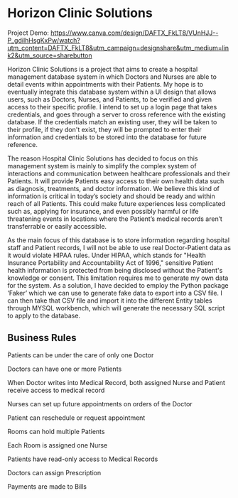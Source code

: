 # Horizon Clinic Solutions

Project Demo: https://www.canva.com/design/DAFTX_FkLT8/VUnHJJ--P_gdilhHsgKxPw/watch?utm_content=DAFTX_FkLT8&utm_campaign=designshare&utm_medium=link2&utm_source=sharebutton

Horizon Clinic Solutions is a project that aims to create a hospital management database system in which Doctors and Nurses are able to detail events within appointments with their Patients. My hope is to eventually integrate this database system within a UI design that allows users, such as Doctors, Nurses, and Patients, to be verified and given access to their specific profile. I intend to set up a login page that takes credentials, and goes through a server to cross reference with the existing database. If the credentials match an existing user, they will be taken to their profile, if they don't exist, they will be prompted to enter their information and credentials to be stored into the database for future reference.

The reason Hospital Clinic Solutions has decided to focus on this management system is mainly to simplify the complex system of interactions and communication between healthcare professionals and their Patients. It will provide Patients easy access to their own health data such as diagnosis, treatments, and doctor information. We believe this kind of information is critical in today’s society and should be ready and within reach of all Patients. This could make future experiences less complicated such as, applying for insurance, and even possibly harmful or life threatening events in locations where the Patient’s medical records aren’t transferrable or easily accessible.

As the main focus of this database is to store information regarding hospital staff and Patient records, I will not be able to use real Doctor-Patient data as it would violate HIPAA rules. Under HIPAA, which stands for "Health Insurance Portability and Accountability Act of 1996," sensitive Patient health information is protected from being disclosed without the Patient's knowledge or consent. This limitation requires me to generate my own data  for the system. As a solution, I have decided to employ the Python package ‘Faker’ which we can use to generate fake data to export into a CSV file. I can then take that CSV file and import it into the different Entity tables through MYSQL workbench, which will generate the necessary SQL script to apply to the database.

## Business Rules


Patients can be under the care of only one Doctor

Doctors can have one or more Patients

When Doctor writes into Medical Record, both assigned Nurse and Patient receive access to medical record

Nurses can set up future appointments on orders of the Doctor

Patient can reschedule or request appointment

Rooms can hold multiple Patients

Each Room is assigned one Nurse

Patients have read-only access to Medical Records

Doctors can assign Prescription

Payments are made to Bills
